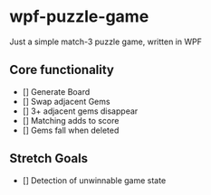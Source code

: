 # wpf-puzzle-game
Just a simple match-3 puzzle game, written in WPF

## Core functionality
- [] Generate Board
- [] Swap adjacent Gems
- [] 3+ adjacent gems disappear
- [] Matching adds to score
- [] Gems fall when deleted

## Stretch Goals
- [] Detection of unwinnable game state